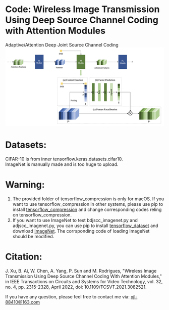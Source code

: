 # Code: Wireless Image Transmission Using Deep Source Channel Coding with Attention Modules
Adaptive/Attention Deep Joint Source Channel Coding
![Image text](./pics/AF_Module.png)
# Datasets:
CIFAR-10 is from inner tensorflow.keras.datasets.cifar10.<br>
ImageNet is manually made and is too huge to upload.

# Warning:
1. The provided folder of tensorflow_compression is only for macOS. If you want to use tensorflow_compression in other systems, please use pip to install [tensorflow_compression](https://github.com/tensorflow/compression) and change corresponding codes reling on tensorflow_compression.
2. If you want to use ImageNet to test bdjscc_imagenet.py and adjscc_imagenet.py, you can use pip to install [tensorflow_dataset](https://www.tensorflow.org/datasets?hl=zh-cn) and download [ImageNet](https://www.tensorflow.org/datasets/catalog/imagenet2012?hl=zh-cn). The corrsponding code of loading ImageNet should be modified.

# Citation:
J. Xu, B. Ai, W. Chen, A. Yang, P. Sun and M. Rodrigues, "Wireless Image Transmission Using Deep Source Channel Coding With Attention Modules," in IEEE Transactions on Circuits and Systems for Video Technology, vol. 32, no. 4, pp. 2315-2328, April 2022, doi: 10.1109/TCSVT.2021.3082521.

If you have any question, please feel free to contact me via: xjl-88410@163.com
